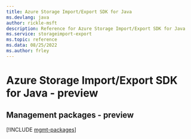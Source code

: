 ```yaml
---
title: Azure Storage Import/Export SDK for Java
ms.devlang: java
author: rickle-msft
description: Reference for Azure Storage Import/Export SDK for Java
ms.service: storageimport-export
ms.topic: reference
ms.data: 08/25/2022
ms.author: frley
---
```

# Azure Storage Import/Export SDK for Java - preview

## Management packages - preview
[!INCLUDE [mgmt-packages](storage-import-export-mgmt-index.md)]
